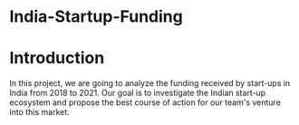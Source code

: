 # India-Startup-Funding
# Introduction
In this project, we are going to analyze the funding received by start-ups in India from 2018 to 2021. Our goal is to investigate the Indian start-up ecosystem and propose the best course of action for our team's venture into this market.
